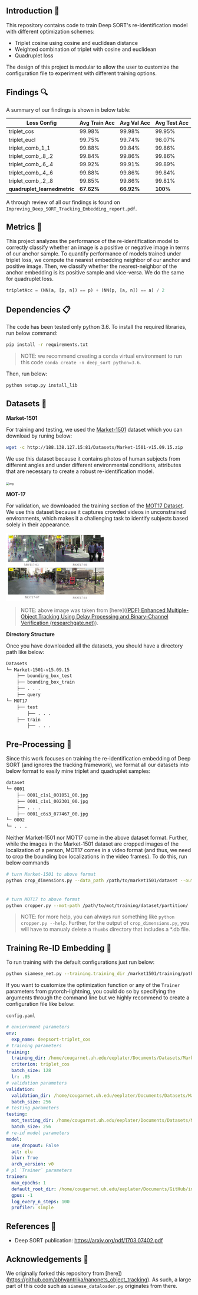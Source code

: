 ## Introduction :wave:
This repository contains code to train Deep SORT's re-identification model with different optimization schemes:
* Triplet cosine using cosine and euclidean distance
* Weighted combination of triplet with cosine and euclidean
* Quadruplet loss

The design of this project is modular to allow the user to customize the configuration file to experiment with different training options. 

## Findings :mag:

A summary of our findings is shown in below table:

| Loss Config                  | Avg Train Acc | Avg Val Acc | Avg Test Acc |
| ---------------------------- | ------------- | ----------- | ------------ |
| triplet_cos                  | 99.98%        | 99.98%      | 99.95%       |
| triplet_eucl                 | 99.75%        | 99.74%      | 98.07%       |
| triplet_comb_1_1             | 99.88%        | 99.84%      | 99.86%       |
| triplet_comb\_.8\_.2         | 99.84%        | 99.86%      | 99.86%       |
| triplet_comb\_.6\_.4         | 99.92%        | 99.91%      | 99.89%       |
| triplet_comb\_.4\_.6         | 99.88%        | 99.86%      | 99.84%       |
| triplet_comb\_.2\_.8         | 99.85%        | 99.86%      | 99.81%       |
| **quadruplet_learnedmetric** | **67.62%**    | **66.92%**  | **100%**     |

A through review of all our findings is found on `Improving_Deep_SORT_Tracking_Embedding_report.pdf`.

## Metrics :triangular_ruler:

This project analyzes the performance of the re-identification model to correctly classify whether an image is a positive or negative image in terms of our anchor sample. To quantify performance of models trained under triplet loss, we compute the nearest embedding neighbor of our anchor and positive image. Then, we classify whether the nearest-neighbor of the anchor embedding is its positive sample and vice-versa. We do the same for quadruplet loss. 

```python
tripletAcc = (NN(a, [p, n]) == p) + (NN(p, [a, n]) == a) / 2
```

## Dependencies :clipboard:
The code has been tested only python 3.6. To install the required libraries, run below command:
```sh
pip install -r requirements.txt
```
> NOTE: we recommend creating a conda virtual environment to run this code `conda create -n deep_sort python=3.6`. 

Then, run below:
```sh
python setup.py install_lib
```

## Datasets :file_folder:
**Market-1501**

For training and testing, we used the [Market-1501](http://zheng-lab.cecs.anu.edu.au/Project/project_reid.html) dataset which you can download by runing below:

```sh
wget -c http://188.138.127.15:81/Datasets/Market-1501-v15.09.15.zip
```

We use this dataset because it contains photos of human subjects from different angles and under different environmental conditions, attributes that are necessary to create a robust re-identification model.

<img src="https://production-media.paperswithcode.com/datasets/Market-1501-0000000097-a728ab2d_gyNBlrI.jpg" alt="img" style="zoom: 50%;" />

**MOT-17**

For validation, we downloaded the training section of the [MOT17 Dataset](https://motchallenge.net/data/MOT17/). We use this dataset because it captures crowded videos in unconstrained environments, which makes it a challenging task to identify subjects based solely in their appearance. 

<img src="https://github.com/eplatero97/improved_Deep_SORT/blob/master/assets/mot17_preview.PNG?raw=true" alt="roi.jpg" style="zoom:33%;" />

> NOTE: above image was taken from [here]([(PDF) Enhanced Multiple-Object Tracking Using Delay Processing and Binary-Channel Verification (researchgate.net)](https://www.researchgate.net/publication/337133502_Enhanced_Multiple-Object_Tracking_Using_Delay_Processing_and_Binary-Channel_Verification)).

**Directory Structure**

Once you have downloaded all the datasets, you should have a directory path like below:
```sh
Datasets
└─ Market-1501-v15.09.15
	├── bounding_box_test
	├── bounding_box_train
	├── . . .
    ├── query
└─ MOT17
    ├── test
		├── . . .
    ├── train
		├── . . .
```

## Pre-Processing :lips:
Since this work focuses on training the re-identification embedding of Deep SORT (and ignores the tracking framework), we format all our datasets into below format to easily mine triplet and quadruplet samples:
```sh
dataset
└─ 0001
	├── 0001_c1s1_001051_00.jpg
	├── 0001_c1s1_002301_00.jpg
	├── . . .
	├── 0001_c6s3_077467_00.jpg
└─ 0002
└─ . . .
```

Neither Market-1501 nor MOT17 come in the above dataset format. Further, while the images in the Market-1501 dataset are cropped images of the localization of a person, MOT17 comes in a video format (and thus, we need to crop the bounding box localizations in the video frames). To do this, run below commands
```sh
# turn Market-1501 to above format
python crop_dimensions.py --data_path /path/to/market1501/dataset --output_path out/path/ 


# turn MOT17 to above format
python cropper.py --mot-path /path/to/mot/training/dataset/partition/
```
> NOTE: for more help, you can always run something like `python cropper.py --help`. Further, for the output of `crop_dimensions.py`, you will have to manualy delete a `Thumbs` directory that includes a *.db file.


## Training Re-ID Embedding :muscle:
To run training with the default configurations just run below:
```sh
python siamese_net.py --training.training_dir /market1501/training/path --validation.validation_dir /market1501/testing/path --testing.mot_testing_dir /mot17/train
```

If you want to customize the optimization function or any of the `Trainer` parameters from pytorch-lightning, you could do so by specifying the arguments through the command line but we highly recommend to create a configuration file like below:

`config.yaml`
```yaml
# enviornment parameters
env:
  exp_name: deepsort-triplet_cos
# training parameters
training:
  training_dir: /home/cougarnet.uh.edu/eeplater/Documents/Datasets/Market-1501-v15.09.15/bounding_box_train_pt_format
  criterion: triplet_cos
  batch_size: 128
  lr: .05
# validation parameters
validation:
  validation_dir: /home/cougarnet.uh.edu/eeplater/Documents/Datasets/Market-1501-v15.09.15/gt_bbox_pt_format
  batch_size: 256
# testing parameters
testing:
  mot_testing_dir: /home/cougarnet.uh.edu/eeplater/Documents/Datasets/MOT17/train
  batch_size: 256
# re-id model parameters
model:
  use_dropout: False
  act: elu
  blur: True
  arch_version: v0
# pl `Trainer` parameters
trainer:
  max_epochs: 1
  default_root_dir: /home/cougarnet.uh.edu/eeplater/Documents/GitHub/improved_Deep_SORT/data/models/trial1
  gpus: -1
  log_every_n_steps: 100
  profiler: simple
```

## References :newspaper:
* Deep SORT publication: https://arxiv.org/pdf/1703.07402.pdf

## Acknowledgements :loudspeaker:
We originally forked this repository from [here])(https://github.com/abhyantrika/nanonets_object_tracking). As such, a large part of this code such as `siamese_dataloader.py` originates from there. 